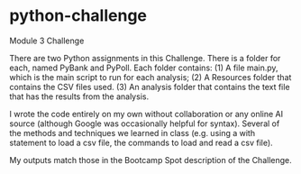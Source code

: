 # python-challenge
Module 3 Challenge

There are two Python assignments in this Challenge. There is a folder for each, named PyBank and PyPoll. Each folder contains: (1) A file main.py, which is the main script to run for each analysis; (2) A Resources folder that contains the CSV files used. (3) An analysis folder that contains the text file that has the results from the analysis.

I wrote the code entirely on my own without collaboration or any online AI source (although Google was occasionally helpful for syntax). Several of the methods and techniques we learned in class (e.g. using a with statement to load a csv file, the commands to load and read a csv file).

My outputs match those in the Bootcamp Spot description of the Challenge.

